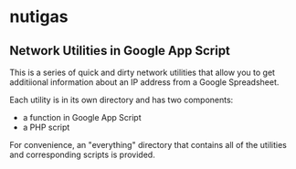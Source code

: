 nutigas
=======

## Network Utilities in Google App Script

This is a series of quick and dirty network utilities that allow you to get additiional information
about an IP address from a Google Spreadsheet.

Each utility is in its own directory and has two components:

* a function in Google App Script
* a PHP script

For convenience, an "everything" directory that contains all of the utilities and corresponding scripts is provided.
